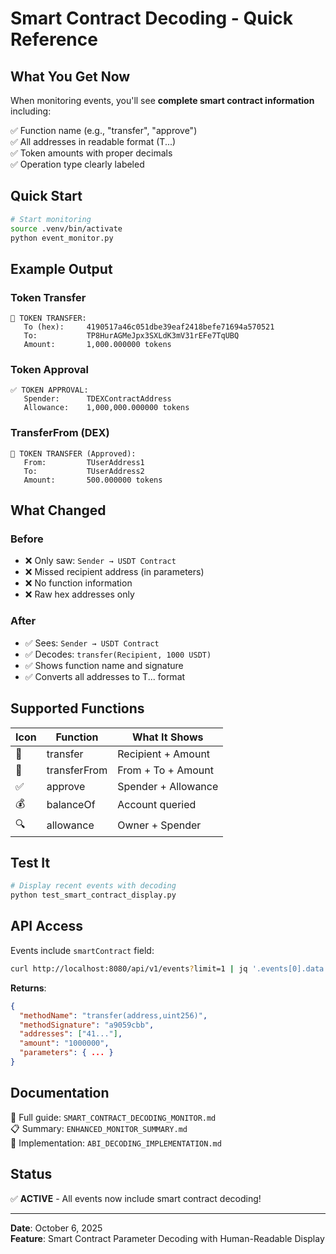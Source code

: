 # Smart Contract Decoding - Quick Reference

## What You Get Now

When monitoring events, you'll see **complete smart contract information** including:

✅ Function name (e.g., "transfer", "approve")  
✅ All addresses in readable format (T...)  
✅ Token amounts with proper decimals  
✅ Operation type clearly labeled  

## Quick Start

```bash
# Start monitoring
source .venv/bin/activate
python event_monitor.py
```

## Example Output

### Token Transfer
```
💸 TOKEN TRANSFER:
   To (hex):     4190517a46c051dbe39eaf2418befe71694a570521
   To:           TP8HurAGMeJpx3SXLdK3mV31rEFe7TqUBQ
   Amount:       1,000.000000 tokens
```

### Token Approval
```
✅ TOKEN APPROVAL:
   Spender:      TDEXContractAddress
   Allowance:    1,000,000.000000 tokens
```

### TransferFrom (DEX)
```
💸 TOKEN TRANSFER (Approved):
   From:         TUserAddress1
   To:           TUserAddress2
   Amount:       500.000000 tokens
```

## What Changed

### Before
- ❌ Only saw: `Sender → USDT Contract`
- ❌ Missed recipient address (in parameters)
- ❌ No function information
- ❌ Raw hex addresses only

### After
- ✅ Sees: `Sender → USDT Contract`
- ✅ Decodes: `transfer(Recipient, 1000 USDT)`
- ✅ Shows function name and signature
- ✅ Converts all addresses to T... format

## Supported Functions

| Icon | Function | What It Shows |
|------|----------|---------------|
| 💸 | transfer | Recipient + Amount |
| 💸 | transferFrom | From + To + Amount |
| ✅ | approve | Spender + Allowance |
| 💰 | balanceOf | Account queried |
| 🔍 | allowance | Owner + Spender |

## Test It

```bash
# Display recent events with decoding
python test_smart_contract_display.py
```

## API Access

Events include `smartContract` field:

```bash
curl http://localhost:8080/api/v1/events?limit=1 | jq '.events[0].data.eventData.smartContract'
```

**Returns**:
```json
{
  "methodName": "transfer(address,uint256)",
  "methodSignature": "a9059cbb",
  "addresses": ["41..."],
  "amount": "1000000",
  "parameters": { ... }
}
```

## Documentation

📖 Full guide: `SMART_CONTRACT_DECODING_MONITOR.md`  
📋 Summary: `ENHANCED_MONITOR_SUMMARY.md`  
🚀 Implementation: `ABI_DECODING_IMPLEMENTATION.md`  

## Status

✅ **ACTIVE** - All events now include smart contract decoding!

---

**Date**: October 6, 2025  
**Feature**: Smart Contract Parameter Decoding with Human-Readable Display
